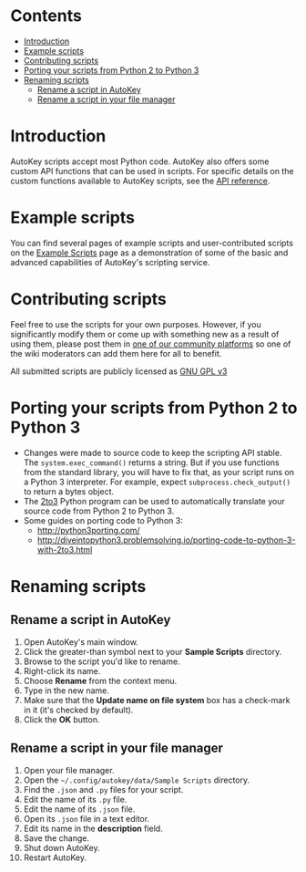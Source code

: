 # Contents 
* [Introduction](#introduction)
* [Example scripts](#example-scripts)
* [Contributing scripts](#contributing-scripts)
* [Porting your scripts from Python 2 to Python 3](#porting-your-scripts-from-python-2-to-python-3)
* [Renaming scripts](#renaming-scripts)
  * [Rename a script in AutoKey](#rename-a-script-in-autokey)
  * [Rename a script in your file manager](#rename-a-script-in-your-file-manager)

# Introduction #
AutoKey scripts accept most Python code. AutoKey also offers some custom API functions that can be used in scripts. For specific details on the custom functions available to AutoKey scripts, see the [API reference](https://autokey.github.io/autokey/api.html).

# Example scripts #
You can find several pages of example scripts and user-contributed scripts on the [Example Scripts](https://github.com/autokey/autokey/wiki/Example-Scripts) page as a demonstration of some of the basic and advanced capabilities of AutoKey's scripting service.

# Contributing scripts #
Feel free to use the scripts for your own purposes. However, if you significantly modify them or come up with something new as a result of using them, please post them in [one of our community platforms](https://github.com/autokey/autokey/wiki/Community) so one of the wiki moderators can add them here for all to benefit.

All submitted scripts are publicly licensed as [GNU GPL v3](http://www.gnu.org/licenses/gpl.html)

# Porting your scripts from Python 2 to Python 3 #
  * Changes were made to source code to keep the scripting API stable. The ``system.exec_command()`` returns a string. But if you use functions from the standard library, you will have to fix that, as your script runs on a Python 3 interpreter. For example, expect ```subprocess.check_output()``` to return a bytes object.
  * The [2to3](http://docs.python.org/dev/library/2to3.html) Python program can be used to automatically translate your source code from Python 2 to Python 3.
  * Some guides on porting code to Python 3:
    * http://python3porting.com/
    * http://diveintopython3.problemsolving.io/porting-code-to-python-3-with-2to3.html

# Renaming scripts

## Rename a script in AutoKey
1. Open AutoKey's main window.
2. Click the greater-than symbol next to your **Sample Scripts** directory.
3. Browse to the script you'd like to rename.
4. Right-click its name.
5. Choose **Rename** from the context menu.
6. Type in the new name.
7. Make sure that the **Update name on file system** box has a check-mark in it (it's checked by default).
8. Click the **OK** button.

## Rename a script in your file manager
1. Open your file manager.
2. Open the `~/.config/autokey/data/Sample Scripts` directory.
3. Find the `.json` and `.py` files for your script.
4. Edit the name of its `.py` file.
5. Edit the name of its `.json` file.
6. Open its `.json` file in a text editor.
7. Edit its name in the **description** field.
8. Save the change.
9. Shut down AutoKey.
10. Restart AutoKey.
